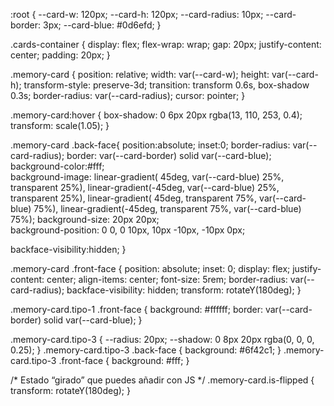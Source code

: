 
:root {
  --card-w: 120px;
  --card-h: 120px;
  --card-radius: 10px;
  --card-border: 3px;
  --card-blue: #0d6efd;
}

.cards-container {
  display: flex;
  flex-wrap: wrap;
  gap: 20px;
  justify-content: center;
  padding: 20px;
}

.memory-card {
  position: relative;
  width: var(--card-w);
  height: var(--card-h);
  transform-style: preserve-3d;
  transition: transform 0.6s, box-shadow 0.3s;
  border-radius: var(--card-radius);
  cursor: pointer;
}

.memory-card:hover {
  box-shadow: 0 6px 20px rgba(13, 110, 253, 0.4);
  transform: scale(1.05);
}

.memory-card .back-face{
  position:absolute; inset:0;
  border-radius: var(--card-radius);
  border: var(--card-border) solid var(--card-blue); 
  background-color:#fff;   
  background-image:
    linear-gradient( 45deg, var(--card-blue) 25%, transparent 25%),
    linear-gradient(-45deg, var(--card-blue) 25%, transparent 25%),
    linear-gradient( 45deg, transparent 75%, var(--card-blue) 75%),
    linear-gradient(-45deg, transparent 75%, var(--card-blue) 75%);
  background-size: 20px 20px;   
  background-position: 0 0, 0 10px, 10px -10px, -10px 0px;
  
  backface-visibility:hidden;
}

.memory-card .front-face {
  position: absolute;
  inset: 0;
  display: flex;
  justify-content: center;
  align-items: center;
  font-size: 5rem;
  border-radius: var(--card-radius);
  backface-visibility: hidden;
  transform: rotateY(180deg);
}

.memory-card.tipo-1 .front-face {
  background: #ffffff;
  border: var(--card-border) solid var(--card-blue);
}


.memory-card.tipo-3 {
  --radius: 20px;
  --shadow: 0 8px 20px rgba(0, 0, 0, 0.25);
}
.memory-card.tipo-3 .back-face {
  background: #6f42c1;
}
.memory-card.tipo-3 .front-face {
  background: #fff;
}



/* Estado “girado” que puedes añadir con JS */
.memory-card.is-flipped {
  transform: rotateY(180deg);
}
